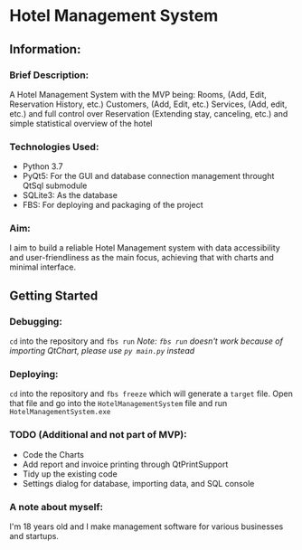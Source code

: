 # Hotel Management System

## Information:
### Brief Description:
A Hotel Management System with the MVP being: Rooms, (Add, Edit, Reservation History, etc.) Customers, (Add, Edit, etc.) Services, (Add, edit, etc.) and full control over Reservation (Extending stay, canceling, etc.) and simple statistical overview of the hotel

### Technologies Used:

- Python 3.7
- PyQt5: For the GUI and database connection management throught QtSql submodule
- SQLite3: As the database
- FBS: For deploying and packaging of the project

### Aim:
I aim to build a reliable Hotel Management system with data accessibility and user-friendliness as the main focus, achieving that with charts and minimal interface.

## Getting Started

### Debugging:
`cd` into the repository and `fbs run`
*Note: `fbs run` doesn't work because of importing QtChart, please use `py main.py` instead*

### Deploying:
`cd` into the repository and `fbs freeze` which will generate a `target` file. Open that file and go into the `HotelManagementSystem` file and run `HotelManagementSystem.exe`

### TODO (Additional and not part of MVP):
- Code the Charts
- Add report and invoice printing through QtPrintSupport
- Tidy up the existing code
- Settings dialog for database, importing data, and SQL console

### A note about myself:
I'm 18 years old and I make management software for various businesses and startups.